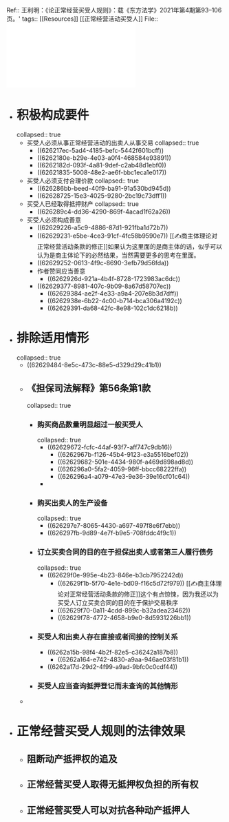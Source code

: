 Ref:: 王利明：《论正常经营买受人规则》：载《东方法学》2021年第4期第93–106页。'
tags:: [[Resources]] [[正常经营活动买受人]]
File:: ![论正常经营买受人规则_王利明.pdf](../assets/论正常经营买受人规则_王利明_1650595360434_0.pdf)

- # 积极构成要件
  collapsed:: true
	- 买受人必须从事正常经营活动的出卖人从事交易
	  collapsed:: true
		- ((626217ec-5ad4-4185-befc-5442f601bcff))
		- ((6262180e-b29e-4e03-a0f4-468584e93891))
		- ((6262182d-093f-4a81-9def-c2ab48d1ebf0))
		- ((62621835-5008-48e2-ae6f-bbc1eca1e017))
	- 买受人必须支付合理价款
	  collapsed:: true
		- ((626286bb-beed-40f9-ba91-91a530bd945d))
		- ((62628725-15e3-4025-9280-2bc19c73dff1))
	- 买受人已经取得抵押财产
	  collapsed:: true
		- ((626289c4-dd36-4290-869f-4acad1f62a26))
	- 买受人必须构成善意
		- ((62629226-a5c9-4886-87d1-921fba1d72b7))
		- ((62629231-e5be-4ce3-91cf-4fc58b9590e7))
		  [[✍️商主体理论对正常经营活动条款的修正]]如果认为这里面的是商主体的话，似乎可以认为是商主体论下的必然结果，当然需要更多的思考在里面。
		- ((62629252-0613-4f9c-8690-3efb79d56fda))
		- 作者赞同应当善意
			- ((6262926d-921a-4b4f-8728-1723983ac6dc))
		- ((62629377-8981-407c-9b09-8a67d58707ec))
			- ((62629384-ae2f-4e33-a9a4-207e8b3d7dff))
			- ((6262938e-6b22-4c00-b714-bca306a4192c))
			- ((62629391-da68-42fc-8e98-102c1dc6218b))
- # 排除适用情形
  collapsed:: true
	- ((62629484-8e5c-473c-88e5-d329d29c41b1))
	- ## 《担保司法解释》第56条第1款
	  collapsed:: true
		- ### 购买商品数量明显超过一般买受人
		  collapsed:: true
			- ((62629672-fcfc-44af-93f7-aff747c9db16))
				- ((6262967b-f126-45b4-9123-e3a5516bef02))
				- ((62629682-501e-4434-980f-a469d898ad8d))
				- ((626296a0-5fa2-4059-96ff-bbcc68222ffa))
				- ((626296a4-a079-47e3-9e36-39e16cf01c64))
			-
		- ### 购买出卖人的生产设备
		  collapsed:: true
			- ((626297e7-8065-4430-a697-497f8e6f7ebb))
			- ((626297fb-9d89-4e7f-b9e5-708fddc4f9c1))
		- ### 订立买卖合同的目的在于担保出卖人或者第三人履行债务
		  collapsed:: true
			- ((62629f0e-995e-4b23-846e-b3cb7952242d))
				- ((62629f1b-5f70-4e1e-bd09-f16c5d72f979))
				  [[✍️商主体理论对正常经营活动条款的修正]]这个有点惊悚，因为我还以为买受人订立买卖合同的目的在于保护交易秩序
				- ((62629f70-0a11-4cdd-899c-b32adea23462))
				- ((62629f78-4772-4658-b9e0-8d5931226bb1))
		- ### 买受人和出卖人存在直接或者间接的控制关系
			- ((6262a15b-98f4-4b2f-82e5-c36242a187b8))
				- ((6262a164-e742-4830-a9aa-946ae03f81b1))
			- ((6262a17d-29d2-4f99-a9ad-9bfc0c0cdf44))
		- ### 买受人应当查询抵押登记而未查询的其他情形
	-
- # 正常经营买受人规则的法律效果
	- ## 阻断动产抵押权的追及
	- ## 正常经营买受人取得无抵押权负担的所有权
	- ## 正常经营买受人可以对抗各种动产抵押人